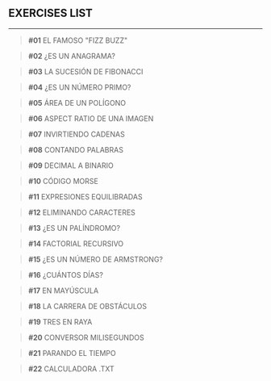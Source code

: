 ## EXERCISES LIST

***
> **#01** EL FAMOSO "FIZZ BUZZ"

> **#02** ¿ES UN ANAGRAMA?

> **#03** LA SUCESIÓN DE FIBONACCI

> **#04** ¿ES UN NÚMERO PRIMO?

> **#05** ÁREA DE UN POLÍGONO

> **#06** ASPECT RATIO DE UNA IMAGEN

> **#07** INVIRTIENDO CADENAS

> **#08** CONTANDO PALABRAS

> **#09** DECIMAL A BINARIO

> **#10** CÓDIGO MORSE

> **#11** EXPRESIONES EQUILIBRADAS

> **#12** ELIMINANDO CARACTERES

> **#13** ¿ES UN PALÍNDROMO?

> **#14** FACTORIAL RECURSIVO

> **#15** ¿ES UN NÚMERO DE ARMSTRONG?

> **#16** ¿CUÁNTOS DÍAS?

> **#17** EN MAYÚSCULA

> **#18** LA CARRERA DE OBSTÁCULOS

> **#19** TRES EN RAYA

> **#20** CONVERSOR MILISEGUNDOS

> **#21** PARANDO EL TIEMPO

> **#22** CALCULADORA .TXT